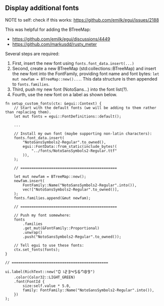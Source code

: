 ## Display additional fonts

NOTE to self: check if this works: https://github.com/emilk/egui/issues/2188 

This was helpful for adding the BTreeMap:

* https://github.com/emilk/egui/discussions/4449
* https://github.com/markusdd/rusty_meter

Several steps are required:

1. First, insert the new font using ```fonts.font_data.insert(...)```
2. Second, create a new BTreeMap (std:collections::BTreeMap) and insert the new font into the FontFamily, providing font name and font bytes: ```let mut newfam = BTreeMap::new()...```. This data structure is then appended to ```fonts.families```.
3. Third, push my new font (NotoSans...) into the font list(?).
4. Fourth, use the new font on a label as shown below.

```
fn setup_custom_fonts(ctx: &egui::Context) {
    // Start with the default fonts (we will be adding to them rather than replacing them).
    let mut fonts = egui::FontDefinitions::default();

    ...

    // Install my own font (maybe supporting non-latin characters):
    fonts.font_data.insert(
        "NotoSansSymbols2-Regular".to_owned(),
        egui::FontData::from_static(include_bytes!(
            "../fonts/NotoSansSymbols2-Regular.ttf"
        )),
    );

    // ============================================

    let mut newfam = BTreeMap::new();
    newfam.insert(
        FontFamily::Name("NotoSansSymbols2-Regular".into()),
        vec!["NotoSansSymbols2-Regular".to_owned()],
    );
    fonts.families.append(&mut newfam);

    // ============================================

    // Push my font somewhere:
    fonts
        .families
        .get_mut(&FontFamily::Proportional)
        .unwrap()
        .push("NotoSansSymbols2-Regular".to_owned());

    // Tell egui to use these fonts:
    ctx.set_fonts(fonts);
}

// ============================================

ui.label(RichText::new("🯰🯱🯲🯳🯴🯵🯶🯷🯸🯹")
    .color(Color32::LIGHT_GREEN)
    .font(FontId {
        size:self.value * 5.0,
        family: FontFamily::Name("NotoSansSymbols2-Regular".into()),
    })
);
```

